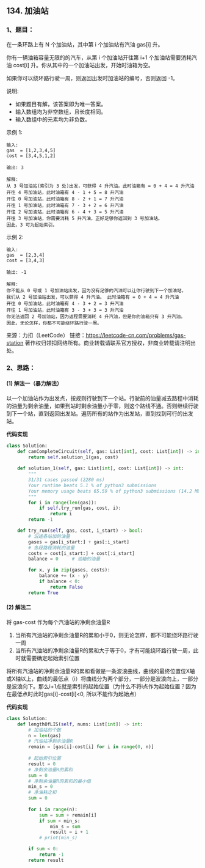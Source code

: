 ## 134. 加油站

### 1、题目：

在一条环路上有 N 个加油站，其中第 i 个加油站有汽油 gas[i] 升。

你有一辆油箱容量无限的的汽车，从第 i 个加油站开往第 i+1 个加油站需要消耗汽油 cost[i] 升。你从其中的一个加油站出发，开始时油箱为空。

如果你可以绕环路行驶一周，则返回出发时加油站的编号，否则返回 -1。

说明: 

- 如果题目有解，该答案即为唯一答案。
- 输入数组均为非空数组，且长度相同。
- 输入数组中的元素均为非负数。

示例 1:

```shell
输入: 
gas  = [1,2,3,4,5]
cost = [3,4,5,1,2]

输出: 3

解释:
从 3 号加油站(索引为 3 处)出发，可获得 4 升汽油。此时油箱有 = 0 + 4 = 4 升汽油
开往 4 号加油站，此时油箱有 4 - 1 + 5 = 8 升汽油
开往 0 号加油站，此时油箱有 8 - 2 + 1 = 7 升汽油
开往 1 号加油站，此时油箱有 7 - 3 + 2 = 6 升汽油
开往 2 号加油站，此时油箱有 6 - 4 + 3 = 5 升汽油
开往 3 号加油站，你需要消耗 5 升汽油，正好足够你返回到 3 号加油站。
因此，3 可为起始索引。
```

示例 2:

```
输入: 
gas  = [2,3,4]
cost = [3,4,3]

输出: -1

解释:
你不能从 0 号或 1 号加油站出发，因为没有足够的汽油可以让你行驶到下一个加油站。
我们从 2 号加油站出发，可以获得 4 升汽油。 此时油箱有 = 0 + 4 = 4 升汽油
开往 0 号加油站，此时油箱有 4 - 3 + 2 = 3 升汽油
开往 1 号加油站，此时油箱有 3 - 3 + 3 = 3 升汽油
你无法返回 2 号加油站，因为返程需要消耗 4 升汽油，但是你的油箱只有 3 升汽油。
因此，无论怎样，你都不可能绕环路行驶一周。
```

来源：力扣（LeetCode）
链接：https://leetcode-cn.com/problems/gas-station
著作权归领扣网络所有。商业转载请联系官方授权，非商业转载请注明出处。

### 2、思路：

#### (1) 解法一（暴力解法）

以一个加油站作为出发点，按规则行驶到下一个站。行驶前的油量减去路程中消耗的油量为剩余油量，如果到站时剩余油量小于零，则这个路线不通。否则继续行驶到下一个站，直到返回出发站。遍历所有的站作为出发站，直到找到可行的出发站。

**代码实现**

```python
class Solution:
    def canCompleteCircuit(self, gas: List[int], cost: List[int]) -> int:
        return self.solution_1(gas, cost)
    
    def solution_1(self, gas: List[int], cost: List[int]) -> int:
        """
        31/31 cases passed (2280 ms)
        Your runtime beats 5.1 % of python3 submissions
        Your memory usage beats 65.59 % of python3 submissions (14.2 MB)
        """
        for i in range(len(gas)):
            if self.try_run(gas, cost, i):
                return i
        return -1

    def try_run(self, gas, cost, i_start) -> bool:
        # 沿途各站加的油量
        gases = gas[i_start:] + gas[:i_start]
        # 各段路程消耗的油量
        costs = cost[i_start:] + cost[:i_start]
        balance = 0		# 油箱的油量

        for x, y in zip(gases, costs):
            balance += (x - y)
            if balance < 0:
                return False
        return True

```



#### (2) 解法二

将 gas-cost 作为每个汽油站的净剩余油量R

1. 当所有汽油站的净剩余油量R的累和小于0，则无论怎样，都不可能绕环路行驶一周
2. 当所有汽油站的净剩余油量R的累和大于等于0，才有可能绕环路行驶一周，此时就需要确定起始索引位置

将所有汽油站的净剩余油量R的累和看做是一条波浪曲线，曲线的最终位置位X轴或X轴以上，曲线的最低点（i）将曲线分为两个部分，一部分是波浪向上，一部分是波浪向下。那么i+1点就是索引的起始位置（为什么不将i点作为起始位置？因为在最低点时此时gas[i]-cost[i]<0, 所以不能作为起始点）

**代码实现**

```python
class Solution:
    def lengthOfLIS(self, nums: List[int]) -> int:
        # 加油站的个数
        n = len(gas)
        # 汽油站净剩余油量R
        remain = [gas[i]-cost[i] for i in range(0, n)] 
        
        # 起始索引位置
        result = 0
        # 净剩余油量R的累和
        sum = 0 
        # 净剩余油量R的累和的最小值
        min_s = 0 
        # 净油耗之和
        sum = 0
        
        for i in range(n):
            sum = sum + remain[i]
            if sum < min_s:
                min_s = sum 
                result = i + 1
            # print(min_s)

        if sum < 0:
            return -1
        return result
```



